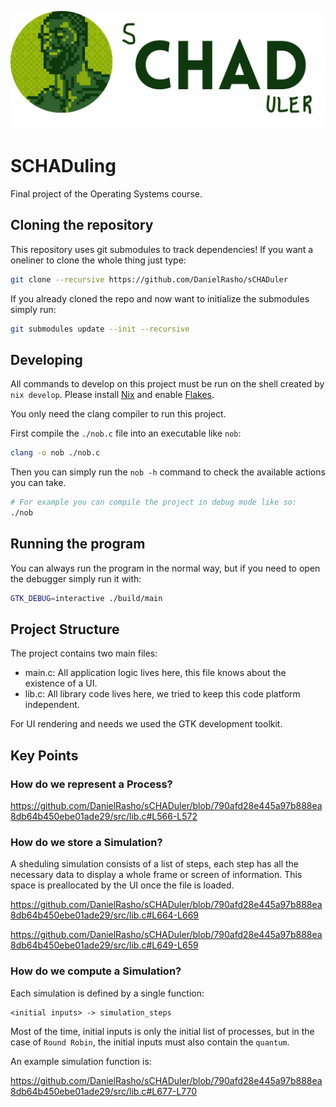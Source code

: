 ![Banner](./assets/banner.jpeg)

# SCHADuling

Final project of the Operating Systems course.

## Cloning the repository

This repository uses git submodules to track dependencies! If you want a
oneliner to clone the whole thing just type:

```bash
git clone --recursive https://github.com/DanielRasho/sCHADuler
```

If you already cloned the repo and now want to initialize the submodules simply
run:

```bash
git submodules update --init --recursive
```

## Developing

All commands to develop on this project must be run on the shell created by
`nix develop`. Please install [Nix](https://nixos.org/download/) and enable
[Flakes](https://nixos.wiki/wiki/Flakes).

You only need the clang compiler to run this project.

First compile the `./nob.c` file into an executable like `nob`:

```bash
clang -o nob ./nob.c
```

Then you can simply run the `nob -h` command to check the available actions you
can take.

```bash
# For example you can compile the project in debug mode like so:
./nob
```

## Running the program

You can always run the program in the normal way, but if you need to open the
debugger simply run it with:

```bash
GTK_DEBUG=interactive ./build/main
```

## Project Structure

The project contains two main files:

- main.c: All application logic lives here, this file knows about the existence
  of a UI.
- lib.c: All library code lives here, we tried to keep this code platform
  independent.

For UI rendering and needs we used the GTK development toolkit.

## Key Points

### How do we represent a Process?

https://github.com/DanielRasho/sCHADuler/blob/790afd28e445a97b888ea8db64b450ebe01ade29/src/lib.c#L566-L572

### How do we store a Simulation?

A sheduling simulation consists of a list of steps, each step has all the
necessary data to display a whole frame or screen of information. This space is
preallocated by the UI once the file is loaded.

https://github.com/DanielRasho/sCHADuler/blob/790afd28e445a97b888ea8db64b450ebe01ade29/src/lib.c#L664-L669

https://github.com/DanielRasho/sCHADuler/blob/790afd28e445a97b888ea8db64b450ebe01ade29/src/lib.c#L649-L659

### How do we compute a Simulation?

Each simulation is defined by a single function:

```
<initial inputs> -> simulation_steps
```

Most of the time, initial inputs is only the initial list of processes, but in
the case of `Round Robin`, the initial inputs must also contain the `quantum`.

An example simulation function is:

https://github.com/DanielRasho/sCHADuler/blob/790afd28e445a97b888ea8db64b450ebe01ade29/src/lib.c#L677-L770

